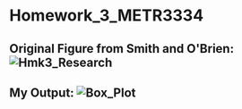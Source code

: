 # Homework_3_METR3334

## Original Figure from Smith and O'Brien: ![Hmk3_Research](https://user-images.githubusercontent.com/89486894/232625730-02b9c3ba-be68-49d9-b9bd-d29f005d039f.png)

## My Output: ![Box_Plot](https://user-images.githubusercontent.com/89486894/232625480-c3065039-4995-49c0-94bf-1b7bba777cb8.png)

